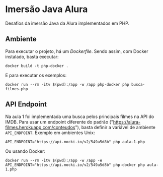 # Imersão Java Alura

Desafios da imersão Java da Alura implementados em PHP.

## Ambiente

Para executar o projeto, há um _Dockerfile_. Sendo assim, com Docker instalado, basta executar:

```shell
docker build -t php-docker .
```

E para executar os exemplos:
```shell
docker run --rm -itv $(pwd):/app -w /app php-docker php busca-filmes.php
```

## API Endpoint

Na aula 1 foi implementada uma busca pelos principais filmes na API do IMDB.
Para usar um endpoint diferente do padrão ("https://alura-filmes.herokuapp.com/conteudos"), basta definir a variável de ambiente `API_ENDPOINT`. Exemplo em ambientes Unix:

```shell
API_ENDPOINT="https://api.mocki.io/v2/549a5d8b" php aula-1.php
```

Ou usando Docker:
```shell
docker run --rm -itv $(pwd):/app -w /app -e API_ENDPOINT="https://api.mocki.io/v2/549a5d8b" php-docker php aula-1.php
```
